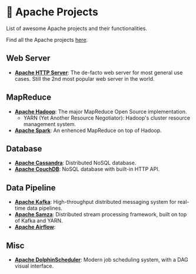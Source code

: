 # 🚁 Apache Projects

List of awesome Apache projects and their functionalities.

Find all the Apache projects [here](https://projects.apache.org/projects.html).

## Web Server

- [**Apache HTTP Server**](https://github.com/apache/httpd): The de-facto web server for most general use cases. Still the 2nd most popular web server in the world.

## MapReduce

- [**Apache Hadoop**](https://github.com/apache/hadoop): The major MapReduce Open Source implementation.
  - YARN (Yet Another Resource Negotiator): Hadoop's cluster resource management system.
- [**Apache Spark**](https://github.com/apache/spark): An enhenced MapReduce on top of Hadoop.

## Database

- [**Apache Cassandra**](https://cassandra.apache.org/): Distributed NoSQL database.
- [**Apache CouchDB**](https://github.com/apache/couchdb): NoSQL database with built-in HTTP API.

## Data Pipeline

- [**Apache Kafka**](https://github.com/apache/kafka): High-throughput distributed messaging system for real-time data pipelines.
- [**Apache Samza**](https://github.com/apache/samza): Distributed stream processing framework, built on top of Kafka and YARN.
- [**Apache Airflow**](https://github.com/apache/airflow):

## Misc

- [**Apache DolphinScheduler**](https://github.com/apache/dolphinscheduler): Modern job scheduling system, with a DAG visual interface.
